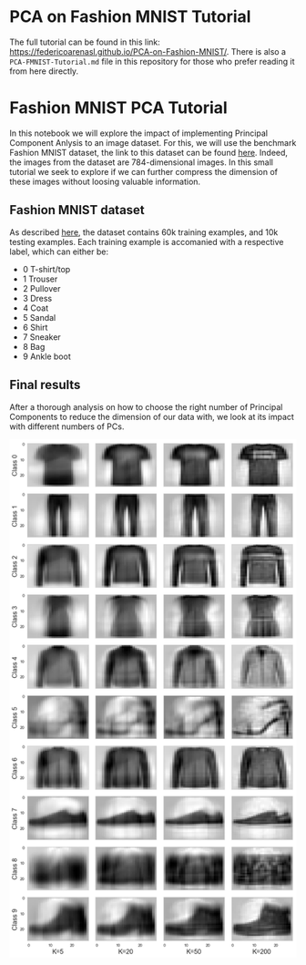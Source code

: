 # PCA on Fashion MNIST Tutorial
The full tutorial can be found in this link: https://federicoarenasl.github.io/PCA-on-Fashion-MNIST/. There is also a ```PCA-FMNIST-Tutorial.md``` file in this repository for those who prefer reading it from here directly.
# Fashion MNIST PCA Tutorial
In this notebook we will explore the impact of implementing Principal Component Anlysis to an image dataset. For this, we will use the benchmark Fashion MNIST dataset, the link to this dataset can be found [here](https://github.com/zalandoresearch/fashion-mnist/tree/master/data/fashion). Indeed, the images from the dataset are 784-dimensional images. In this small tutorial we seek to explore if we can further compress the dimension of these images without loosing valuable information.

## Fashion MNIST dataset
As described [here](https://github.com/zalandoresearch/fashion-mnist), the dataset contains 60k training examples, and 10k testing examples. Each training example is accomanied with a respective label, which can either be:
- 0 	T-shirt/top
- 1 	Trouser
- 2 	Pullover
- 3 	Dress
- 4 	Coat
- 5 	Sandal
- 6 	Shirt
- 7 	Sneaker
- 8 	Bag
- 9 	Ankle boot


## Final results
After a thorough analysis on how to choose the right number of Principal Components to reduce the dimension of our data with, we look at its impact with different numbers of PCs.

    
![png](PCA-FMNIST-Tutorial_files/PCA-FMNIST-Tutorial_28_0.png)
    

